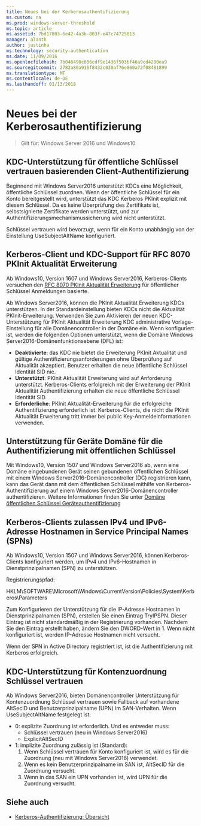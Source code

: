 ```yaml
---
title: Neues bei der Kerberosauthentifizierung
ms.custom: na
ms.prod: windows-server-threshold
ms.topic: article
ms.assetid: 7bd17803-6e42-4a3b-803f-e47c74725813
manager: alanth
author: justinha
ms.technology: security-authentication
ms.date: 11/09/2016
ms.openlocfilehash: 7b046490c606cdf9e1436f503bf46a9cd4280ea9
ms.sourcegitcommit: 2782a80a916f8432c030af76e860a72f08481899
ms.translationtype: MT
ms.contentlocale: de-DE
ms.lasthandoff: 01/13/2018
---
```

# <a name="whats-new-in-kerberos-authentication"></a>Neues bei der Kerberosauthentifizierung

>Gilt für: Windows Server 2016 und Windows10

## <a name="kdc-support-for-public-key-trust-based-client-authentication"></a>KDC-Unterstützung für öffentliche Schlüssel vertrauen basierenden Client-Authentifizierung

Beginnend mit Windows Server2016 unterstützt KDCs eine Möglichkeit, öffentliche Schlüssel zuordnen. Wenn der öffentliche Schlüssel für ein Konto bereitgestellt wird, unterstützt das KDC Kerberos PKInit explizit mit diesem Schlüssel. Da es keine Überprüfung des Zertifikats ist, selbstsignierte Zertifikate werden unterstützt, und zur Authentifizierungsmechanismussicherung wird nicht unterstützt.

Schlüssel vertrauen wird bevorzugt, wenn für ein Konto unabhängig von der Einstellung UseSubjectAltName konfiguriert.

## <a name="kerberos-client-and-kdc-support-for-rfc-8070-pkinit-freshness-extension"></a>Kerberos-Client und KDC-Support für RFC 8070 PKInit Aktualität Erweiterung

Ab Windows10, Version 1607 und Windows Server2016, Kerberos-Clients versuchen den [RFC 8070 PKInit Aktualität Erweiterung](https://datatracker.ietf.org/doc/draft-ietf-kitten-pkinit-freshness/) für öffentlicher Schlüssel Anmeldungen basierte. 

Ab Windows Server2016, können die PKInit Aktualität Erweiterung KDCs unterstützen. In der Standardeinstellung bieten KDCs nicht die Aktualität PKInit-Erweiterung. Verwenden Sie zum Aktivieren der neuen KDC-Unterstützung für PKInit Aktualität Erweiterung KDC administrative Vorlage-Einstellung für alle Domänencontroller in der Domäne ein. Wenn konfiguriert ist, werden die folgenden Optionen unterstützt, wenn die Domäne Windows Server2016-Domänenfunktionsebene (DFL) ist:

- **Deaktivierte**: das KDC nie bietet die Erweiterung PKInit Aktualität und gültige Authentifizierungsanforderungen ohne Überprüfung auf Aktualität akzeptiert. Benutzer erhalten die neue öffentliche Schlüssel Identität SID nie.
- **Unterstützt**: PKInit Aktualität Erweiterung wird auf Anforderung unterstützt. Kerberos-Clients erfolgreich mit der Erweiterung der PKInit Aktualität Authentifizierung erhalten die neue öffentliche Schlüssel Identität SID.
- **Erforderliche**: PKInit Aktualität-Erweiterung für die erfolgreiche Authentifizierung erforderlich ist. Kerberos-Clients, die nicht die PKInit Aktualität Erweiterung tritt immer bei public Key-Anmeldeinformationen verwenden.

## <a name="domain-joined-device-support-for-authentication-using-public-key"></a>Unterstützung für Geräte Domäne für die Authentifizierung mit öffentlichen Schlüssel

Mit Windows10, Version 1507 und Windows Server2016 ab, wenn eine Domäne eingebundenen Gerät seinen gebundenen öffentlichen Schlüssel mit einem Windows Server2016-Domänencontroller (DC) registrieren kann, kann das Gerät dann mit dem öffentlichen Schlüssel mithilfe von Kerberos-Authentifizierung auf einem Windows Server2016-Domänencontroller authentifizieren. Weitere Informationen finden Sie unter [Domäne öffentlichen Schlüssel Geräteauthentifizierung](Domain-joined-Device-Public-Key-Authentication.md)

## <a name="kerberos-clients-allow-ipv4-and-ipv6-address-hostnames-in-service-principal-names-spns"></a>Kerberos-Clients zulassen IPv4 und IPv6-Adresse Hostnamen in Service Principal Names (SPNs)

Ab Windows10, Version 1507 und Windows Server2016, können Kerberos-Clients konfiguriert werden, um IPv4 und IPv6-Hostnamen in Dienstprinzipalnamen (SPN) zu unterstützen. 

Registrierungspfad:

HKLM\SOFTWARE\Microsoft\Windows\CurrentVersion\Policies\System\Kerberos\Parameters

Zum Konfigurieren der Unterstützung für die IP-Adresse Hostnamen in Dienstprinzipalnamen (SPN), erstellen Sie einen Eintrag TryIPSPN. Dieser Eintrag ist nicht standardmäßig in der Registrierung vorhanden. Nachdem Sie den Eintrag erstellt haben, ändern Sie den DWORD-Wert in 1. Wenn nicht konfiguriert ist, werden IP-Adresse Hostnamen nicht versucht.

Wenn der SPN in Active Directory registriert ist, ist die Authentifizierung mit Kerberos erfolgreich. 

## <a name="kdc-support-for-key-trust-account-mapping"></a>KDC-Unterstützung für Kontenzuordnung Schlüssel vertrauen

Ab Windows Server2016, bieten Domänencontroller Unterstützung für Kontenzuordnung Schlüssel vertrauen sowie Fallback auf vorhandene AltSecID und Benutzerprinzipalname (UPN) im SAN-Verhalten. Wenn UseSubjectAltName festgelegt ist:

- 0: explizite Zuordnung ist erforderlich. Und es entweder muss:
    - Schlüssel vertrauen (neu in Windows Server2016)
    - ExplicitAltSecID
- 1: implizite Zuordnung zulässig ist (Standard):
    1. Wenn Schlüssel vertrauen für Konto konfiguriert ist, wird es für die Zuordnung (neu mit Windows Server2016) verwendet.
    2. Wenn es kein Benutzerprinzipalname im SAN ist, AltSecID für die Zuordnung versucht.
    3. Wenn in das SAN ein UPN vorhanden ist, wird UPN für die Zuordnung versucht.

## <a name="see-also"></a>Siehe auch

- [Kerberos-Authentifizierung: Übersicht](kerberos-authentication-overview.md)
